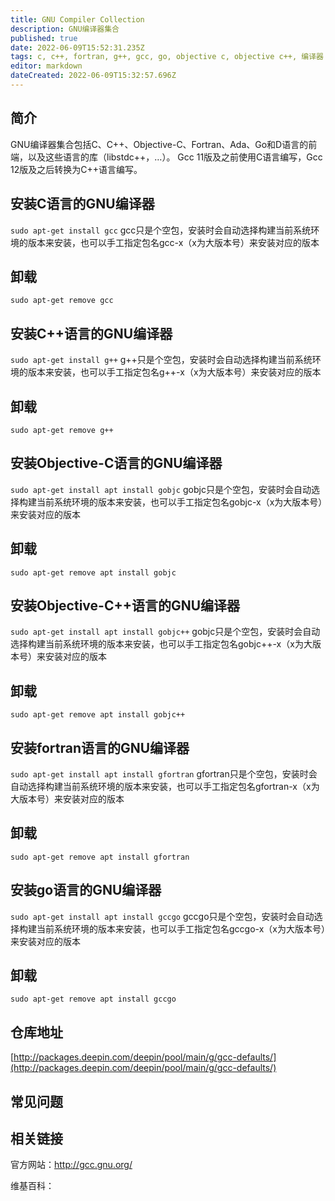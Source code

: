 ```yaml
---
title: GNU Compiler Collection
description: GNU编译器集合
published: true
date: 2022-06-09T15:52:31.235Z
tags: c, c++, fortran, g++, gcc, go, objective c, objective c++, 编译器
editor: markdown
dateCreated: 2022-06-09T15:32:57.696Z
---
```


## 简介

GNU编译器集合包括C、C++、Objective-C、Fortran、Ada、Go和D语言的前端，以及这些语言的库（libstdc++，…）。
Gcc 11版及之前使用C语言编写，Gcc 12版及之后转换为C++语言编写。

## 安装C语言的GNU编译器

`sudo apt-get install gcc`
gcc只是个空包，安装时会自动选择构建当前系统环境的版本来安装，也可以手工指定包名gcc-x（x为大版本号）来安装对应的版本

## 卸载

`sudo apt-get remove gcc`

## 安装C++语言的GNU编译器

`sudo apt-get install g++`
g++只是个空包，安装时会自动选择构建当前系统环境的版本来安装，也可以手工指定包名g++-x（x为大版本号）来安装对应的版本

## 卸载

`sudo apt-get remove g++`

## 安装Objective-C语言的GNU编译器

`sudo apt-get install apt install gobjc`
gobjc只是个空包，安装时会自动选择构建当前系统环境的版本来安装，也可以手工指定包名gobjc-x（x为大版本号）来安装对应的版本

## 卸载

`sudo apt-get remove apt install gobjc`

## 安装Objective-C++语言的GNU编译器

`sudo apt-get install apt install gobjc++`
gobjc只是个空包，安装时会自动选择构建当前系统环境的版本来安装，也可以手工指定包名gobjc++-x（x为大版本号）来安装对应的版本

## 卸载

`sudo apt-get remove apt install gobjc++`

## 安装fortran语言的GNU编译器

`sudo apt-get install apt install gfortran`
gfortran只是个空包，安装时会自动选择构建当前系统环境的版本来安装，也可以手工指定包名gfortran-x（x为大版本号）来安装对应的版本

## 卸载

`sudo apt-get remove apt install gfortran`

## 安装go语言的GNU编译器

`sudo apt-get install apt install gccgo`
gccgo只是个空包，安装时会自动选择构建当前系统环境的版本来安装，也可以手工指定包名gccgo-x（x为大版本号）来安装对应的版本

## 卸载

`sudo apt-get remove apt install gccgo`

## 仓库地址

[http://packages.deepin.com/deepin/pool/main/g/gcc-defaults/](http://packages.deepin.com/deepin/pool/main/g/gcc-defaults/)

## 常见问题

## 相关链接
官方网站：http://gcc.gnu.org/

维基百科：